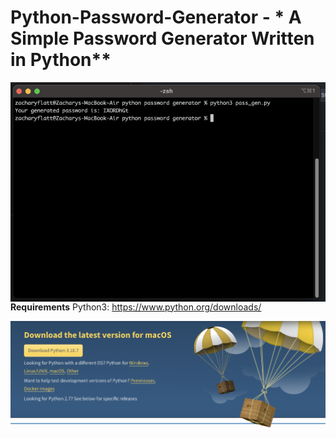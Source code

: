 # Python-Password-Generator - * A Simple Password Generator Written in Python**

<img src="ssterm.png"
     alt="Markdown Monster icon"
     style="float: left; margin-right: 10px;" />
     
     
**Requirements**
Python3: https://www.python.org/downloads/

<img src="python.png"
     alt="Markdown Monster icon"
     style="float: left; margin-right: 10px;" />
